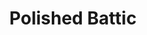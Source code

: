 ---
language: id
layout: product-item
title: Polished Battic
description: Description in &amp; Polished Battic
keyword: keyword in Polished Battic
image: /images/WALL-CAP-Battic-2.jpg
sub-title: Wall Caps
article-1: Height &#58; 12″ <br>Length &#58; 12″ or 24" call for availability <br>Thickness &#58; 1.5″ <br>Color &#58; Almond based with small flecks of seashells
title-right: Polished Battic
article-right: Polished Battic
title-2: Polished Battic
article-2: Polished Battic
article-3: Polished Battic
alt-slide1: Polished Battic
alt-slide2: Polished Battic
alt-slide3: Polished Battic
slide1: /images/WALL-CAP-Battic-2.jpg
slide2: /images/WALL-CAP-Battic-2.jpg
slide3: /images/WALL-CAP-Battic-2.jpg
---